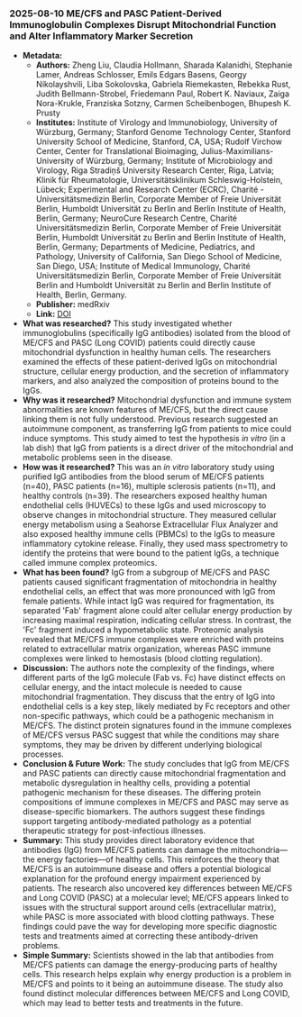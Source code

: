 ### 2025-08-10 ME/CFS and PASC Patient-Derived Immunoglobulin Complexes Disrupt Mitochondrial Function and Alter Inflammatory Marker Secretion
- **Metadata:**
    - **Authors:** Zheng Liu, Claudia Hollmann, Sharada Kalanidhi, Stephanie Lamer, Andreas Schlosser, Emils Edgars Basens, Georgy Nikolayshvili, Liba Sokolovska, Gabriela Riemekasten, Rebekka Rust, Judith Bellmann-Strobel, Friedemann Paul, Robert K. Naviaux, Zaiga Nora-Krukle, Franziska Sotzny, Carmen Scheibenbogen, Bhupesh K. Prusty
    - **Institutes:** Institute of Virology and Immunobiology, University of Würzburg, Germany; Stanford Genome Technology Center, Stanford University School of Medicine, Stanford, CA, USA; Rudolf Virchow Center, Center for Translational Bioimaging, Julius-Maximilians-University of Würzburg, Germany; Institute of Microbiology and Virology, Riga Stradiņš University Research Center, Riga, Latvia; Klinik für Rheumatologie, Universitätsklinikum Schleswig-Holstein, Lübeck; Experimental and Research Center (ECRC), Charité - Universitätsmedizin Berlin, Corporate Member of Freie Universität Berlin, Humboldt Universität zu Berlin and Berlin Institute of Health, Berlin, Germany; NeuroCure Research Centre, Charité Universitätsmedizin Berlin, Corporate Member of Freie Universität Berlin, Humboldt Universität zu Berlin and Berlin Institute of Health, Berlin, Germany; Departments of Medicine, Pediatrics, and Pathology, University of California, San Diego School of Medicine, San Diego, USA; Institute of Medical Immunology, Charité Universitätsmedizin Berlin, Corporate Member of Freie Universität Berlin and Humboldt Universität zu Berlin and Berlin Institute of Health, Berlin, Germany.
    - **Publisher:** medRxiv
    - **Link:** [DOI](https://doi.org/10.1101/2025.08.06.25332978)
- **What was researched?**
This study investigated whether immunoglobulins (specifically IgG antibodies) isolated from the blood of ME/CFS and PASC (Long COVID) patients could directly cause mitochondrial dysfunction in healthy human cells. The researchers examined the effects of these patient-derived IgGs on mitochondrial structure, cellular energy production, and the secretion of inflammatory markers, and also analyzed the composition of proteins bound to the IgGs.
- **Why was it researched?**
Mitochondrial dysfunction and immune system abnormalities are known features of ME/CFS, but the direct cause linking them is not fully understood. Previous research suggested an autoimmune component, as transferring IgG from patients to mice could induce symptoms. This study aimed to test the hypothesis *in vitro* (in a lab dish) that IgG from patients is a direct driver of the mitochondrial and metabolic problems seen in the disease.
- **How was it researched?**
This was an *in vitro* laboratory study using purified IgG antibodies from the blood serum of ME/CFS patients (n=40), PASC patients (n=16), multiple sclerosis patients (n=11), and healthy controls (n=39). The researchers exposed healthy human endothelial cells (HUVECs) to these IgGs and used microscopy to observe changes in mitochondrial structure. They measured cellular energy metabolism using a Seahorse Extracellular Flux Analyzer and also exposed healthy immune cells (PBMCs) to the IgGs to measure inflammatory cytokine release. Finally, they used mass spectrometry to identify the proteins that were bound to the patient IgGs, a technique called immune complex proteomics.
- **What has been found?**
IgG from a subgroup of ME/CFS and PASC patients caused significant fragmentation of mitochondria in healthy endothelial cells, an effect that was more pronounced with IgG from female patients. While intact IgG was required for fragmentation, its separated 'Fab' fragment alone could alter cellular energy production by increasing maximal respiration, indicating cellular stress. In contrast, the 'Fc' fragment induced a hypometabolic state. Proteomic analysis revealed that ME/CFS immune complexes were enriched with proteins related to extracellular matrix organization, whereas PASC immune complexes were linked to hemostasis (blood clotting regulation).
- **Discussion:**
The authors note the complexity of the findings, where different parts of the IgG molecule (Fab vs. Fc) have distinct effects on cellular energy, and the intact molecule is needed to cause mitochondrial fragmentation. They discuss that the entry of IgG into endothelial cells is a key step, likely mediated by Fc receptors and other non-specific pathways, which could be a pathogenic mechanism in ME/CFS. The distinct protein signatures found in the immune complexes of ME/CFS versus PASC suggest that while the conditions may share symptoms, they may be driven by different underlying biological processes.
- **Conclusion & Future Work:**
The study concludes that IgG from ME/CFS and PASC patients can directly cause mitochondrial fragmentation and metabolic dysregulation in healthy cells, providing a potential pathogenic mechanism for these diseases. The differing protein compositions of immune complexes in ME/CFS and PASC may serve as disease-specific biomarkers. The authors suggest these findings support targeting antibody-mediated pathology as a potential therapeutic strategy for post-infectious illnesses.
- **Summary:**
This study provides direct laboratory evidence that antibodies (IgG) from ME/CFS patients can damage the mitochondria—the energy factories—of healthy cells. This reinforces the theory that ME/CFS is an autoimmune disease and offers a potential biological explanation for the profound energy impairment experienced by patients. The research also uncovered key differences between ME/CFS and Long COVID (PASC) at a molecular level; ME/CFS appears linked to issues with the structural support around cells (extracellular matrix), while PASC is more associated with blood clotting pathways. These findings could pave the way for developing more specific diagnostic tests and treatments aimed at correcting these antibody-driven problems.
- **Simple Summary:**
Scientists showed in the lab that antibodies from ME/CFS patients can damage the energy-producing parts of healthy cells. This research helps explain why energy production is a problem in ME/CFS and points to it being an autoimmune disease. The study also found distinct molecular differences between ME/CFS and Long COVID, which may lead to better tests and treatments in the future.